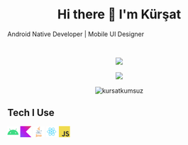 
<h1 align ="middle">Hi there 👋 I'm Kürşat</h1>
<p> Android Native Developer | Mobile UI Designer</p>
<br>

<div style = "display: flex: flex-direction: row; justify-content: space-between"> 
<p align="center">
 <img class="img" src="https://github-readme-stats.vercel.app/api?username=kursatkumsuz&show_icons=true&theme=radical"   />
</p>
<p align="center">
 <img class="img" src="https://github-readme-stats.vercel.app/api/top-langs/?username=kursatkumsuz&layout=compact&theme=radical"  />
 </p>
   
   
   
<p align="center">
<p align="center">
<img src="https://github-profile-trophy.vercel.app/?kursatkumsuz=ryo-ma&title=Stars,Followers
" alt="kursatkumsuz" />
</p>


##  Tech I Use

<img src = "https://raw.githubusercontent.com/github/explore/80688e429a7d4ef2fca1e82350fe8e3517d3494d/topics/android/android.png" width = "25" height = "25">
<img src = "https://raw.githubusercontent.com/github/explore/80688e429a7d4ef2fca1e82350fe8e3517d3494d/topics/kotlin/kotlin.png" width = "25" height = "25">
<img src = "https://raw.githubusercontent.com/github/explore/80688e429a7d4ef2fca1e82350fe8e3517d3494d/topics/java/java.png" width = "25" height = "25"> 
<img src = "https://raw.githubusercontent.com/github/explore/80688e429a7d4ef2fca1e82350fe8e3517d3494d/topics/react/react.png" width = "25" height = "25"> 
<img src = "https://raw.githubusercontent.com/github/explore/80688e429a7d4ef2fca1e82350fe8e3517d3494d/topics/javascript/javascript.png" width = "25" height = "25"> 
 
 
